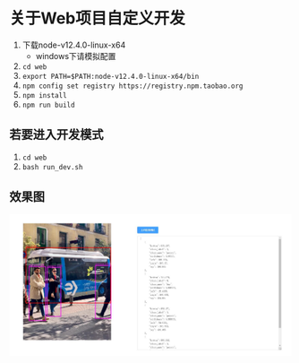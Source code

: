 <!--
 * @description: 
 * @version: 
 * @Author: zwy
 * @Date: 2022-10-13 20:24:12
 * @LastEditors: zwy
 * @LastEditTime: 2022-10-14 15:35:08
-->
# 关于Web项目自定义开发
1. 下载node-v12.4.0-linux-x64
    - windows下请模拟配置
2. `cd web`
3. `export PATH=$PATH:node-v12.4.0-linux-x64/bin`
4. `npm config set registry https://registry.npm.taobao.org`
5. `npm install`
6. `npm run build`

## 若要进入开发模式
1. `cd web`
2. `bash run_dev.sh`

## 效果图
![](preview.jpg)